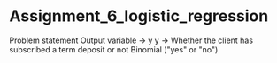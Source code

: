 # Assignment_6_logistic_regression
Problem statement
Output variable -> y
y -> Whether the client has subscribed a term deposit or not 
Binomial ("yes" or "no")
